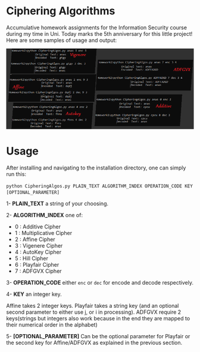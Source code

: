 # Ciphering Algorithms
Accumulative homework assignments for the Information Security course during my time in Uni.
Today marks the 5th anniversary for this little project!
Here are some samples of usage and output:

![Samples](IMG/3.png)

# Usage
After installing and navigating to the installation directory, one can simply run this:

`python CipheringAlgos.py PLAIN_TEXT ALGORITHM_INDEX OPERATION_CODE KEY [OPTIONAL_PARAMETER]`

1- **PLAIN_TEXT** a string of your choosing.

2- **ALGORITHM_INDEX** one of:
- 0 : Additive Cipher
- 1 : Multiplicative Cipher
- 2 : Affine Cipher
- 3 : Vigenere Cipher
- 4 : AutoKey Cipher
- 5 : Hill Cipher
- 6 : Playfair Cipher
- 7 : ADFGVX Cipher

3- **OPERATION_CODE** either `enc` or `dec` for encode and decode respectively.

4- **KEY** an integer key.

Affine takes 2 integer keys.
Playfair takes a string key (and an optional second parameter to either use j, or i in processing).
ADFGVX require 2 keys(strings but integers also work because in the end they are mapped to their numerical order in the alphabet)

5- **[OPTIONAL_PARAMETER]**
Can be the optional parameter for Playfair or the second key for Affine/ADFGVX as explained in the previous section.
